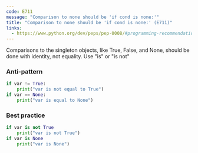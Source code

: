 ```yaml
---
code: E711
message: "Comparison to none should be 'if cond is none:'"
title: "Comparison to none should be 'if cond is none:' (E711)"
links:
  - https://www.python.org/dev/peps/pep-0008/#programming-recommendations
---
```


Comparisons to the singleton objects, like True, False, and None, should be done with identity, not equality. Use "is" or "is not"

### Anti-pattern

```python
if var != True:
    print("var is not equal to True")
if var == None:
    print("var is equal to None")
```

### Best practice

```python
if var is not True
    print("var is not True")
if var is None
    print("var is None")
   
```